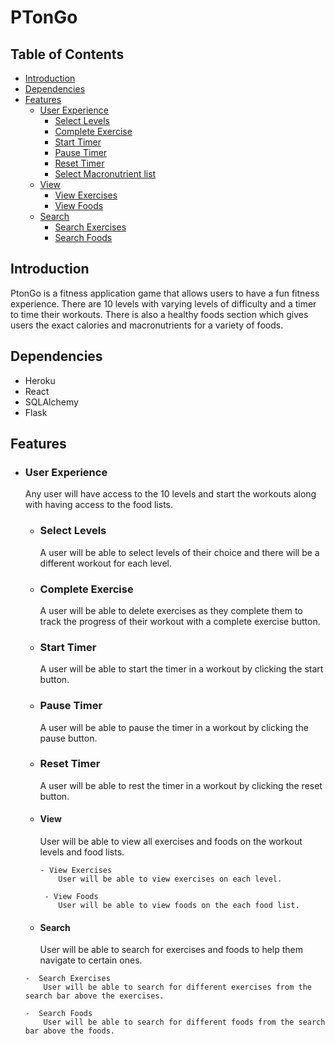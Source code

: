 # PTonGo

## Table of Contents

- [Introduction](#introduction)
- [Dependencies](#dependencies)
- [Features](#features)
	- [User Experience](#userexperience)
		- [Select Levels](#select-levels)
		- [Complete Exercise](#complete-exercise)
		- [Start Timer](#start-timer)
		- [Pause Timer](#pause-timer)
		- [Reset Timer](#reset-timer)
		- [Select Macronutrient list](#select-macronutrientlist)
	- [View](#view)
		- [View Exercises](#view-exercises)
		- [View Foods](#view-foods)
	- [Search](#search)
	  - [Search Exercises](#search-exercise)
	  - [Search Foods](#search-food)


## Introduction

PtonGo is a fitness application game that allows users to have a fun fitness experience. There are 10 levels with varying levels of difficulty and a timer to time their workouts. There is also a healthy foods section which gives users the exact calories and macronutrients for a variety of foods. 

## Dependencies 

- Heroku 
- React 
- SQLAlchemy 
- Flask

## Features 

  - ### User Experience 
      Any user will have access to the 10 levels and start the workouts along with having access to the food lists.   
      
      - ### Select Levels 
          A user will be able to select levels of their choice and there will be a different workout for each level. 
          
      - ### Complete Exercise 
           A user will be able to delete exercises as they complete them to track the progress of their workout with a complete exercise button.
           
      - ### Start Timer
          A user will be able to start the timer in a workout by clicking the start button.
          
       - ### Pause Timer 
          A user will be able to pause the timer in a workout by clicking the pause button.
	  
       - ### Reset Timer 
          A user will be able to rest the timer in a workout by clicking the reset button.
          
      - #### View
          User will be able to view all exercises and foods on the workout levels and food lists. 
            
            - View Exercises 
                User will be able to view exercises on each level. 
            
             - View Foods 
                User will be able to view foods on the each food list. 
         
       - #### Search
       	   User will be able to search for exercises and foods to help them navigate to certain ones.
            
        -  Search Exercises 
            User will be able to search for different exercises from the search bar above the exercises. 
	    
        -  Search Foods 
            User will be able to search for different foods from the search bar above the foods. 
        
          
      
